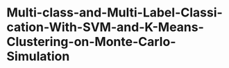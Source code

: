 # Multi-class-and-Multi-Label-Classi-cation-With-SVM-and-K-Means-Clustering-on-Monte-Carlo-Simulation